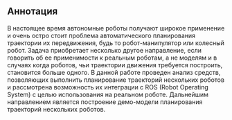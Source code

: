 ## Аннотация
В настоящее время автономные роботы получают широкое применение и очень остро стоит проблема автоматического планирования траектории их передвижения, будь то робот-манипулятор или колесный робот. Задача приобретает несколько другое направление, если говорить об ее применимости к реальным роботам, а не моделям и в случаях когда роботов, чьи траектории движения требуется построить, становится больше одного. В данной работе проведен анализ средств, позволяющих выполнить планирование траекторий нескольких роботов и рассмотрена возможность их интеграции с ROS (Robot Operating System) с целью использования на реальном роботе. Дальнейшим направлением является построение демо-модели планирования траекторий нескольких роботов.
